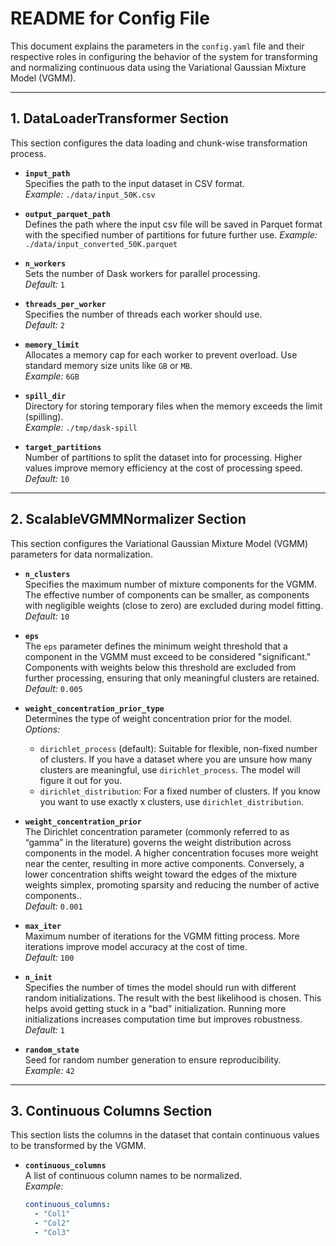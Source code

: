 # README for Config File

This document explains the parameters in the `config.yaml` file and their respective roles in configuring the behavior of the system for transforming and normalizing continuous data using the Variational Gaussian Mixture Model (VGMM).

---

## **1. DataLoaderTransformer Section**
This section configures the data loading and chunk-wise transformation process.

- **`input_path`**  
  Specifies the path to the input dataset in CSV format.  
  *Example:* `./data/input_50K.csv`

- **`output_parquet_path`**  
  Defines the path where the input csv file will be saved in Parquet format with the specified number of partitions for future further use. 
  *Example:* `./data/input_converted_50K.parquet`

- **`n_workers`**  
  Sets the number of Dask workers for parallel processing.  
  *Default:* `1`  

- **`threads_per_worker`**  
  Specifies the number of threads each worker should use.  
  *Default:* `2`

- **`memory_limit`**  
  Allocates a memory cap for each worker to prevent overload. Use standard memory size units like `GB` or `MB`.  
  *Example:* `6GB`

- **`spill_dir`**  
  Directory for storing temporary files when the memory exceeds the limit (spilling).  
  *Example:* `./tmp/dask-spill`

- **`target_partitions`**  
  Number of partitions to split the dataset into for processing. Higher values improve memory efficiency at the cost of processing speed.  
  *Default:* `10`

---

## **2. ScalableVGMMNormalizer Section**
This section configures the Variational Gaussian Mixture Model (VGMM) parameters for data normalization.

- **`n_clusters`**  
  Specifies the maximum number of mixture components for the VGMM. The effective number of components can be smaller, as components with negligible weights (close to zero) are excluded during model fitting.  
  *Default:* `10`

- **`eps`**  
The `eps` parameter defines the minimum weight threshold that a component in the VGMM must exceed to be considered "significant." Components with weights below this threshold are excluded from further processing, ensuring that only meaningful clusters are retained.
  *Default:* `0.005`

- **`weight_concentration_prior_type`**  
 Determines the type of weight concentration prior for the model.  
  *Options:*  
    - `dirichlet_process` (default): Suitable for flexible, non-fixed number of clusters. If you have a dataset where you are unsure how many clusters are meaningful, use `dirichlet_process`. The model will figure it out for you.   
    - `dirichlet_distribution`: For a fixed number of clusters. If you know you want to use exactly x clusters, use `dirichlet_distribution`.

- **`weight_concentration_prior`**  
 The Dirichlet concentration parameter (commonly referred to as “gamma” in the literature) governs the weight distribution across components in the model. A higher concentration focuses more weight near the center, resulting in more active components. Conversely, a lower concentration shifts weight toward the edges of the mixture weights simplex, promoting sparsity and reducing the number of active components..  
  *Default:* `0.001`

- **`max_iter`**  
  Maximum number of iterations for the VGMM fitting process. More iterations improve model accuracy at the cost of time.  
  *Default:* `100`

- **`n_init`**  
 Specifies the number of times the model should run with different random initializations. The result with the best likelihood is chosen. This helps avoid getting stuck in a "bad" initialization. Running more initializations increases computation time but improves robustness.
  *Default:* `1`

- **`random_state`**  
  Seed for random number generation to ensure reproducibility.  
  *Example:* `42`

---

## **3. Continuous Columns Section**
This section lists the columns in the dataset that contain continuous values to be transformed by the VGMM.

- **`continuous_columns`**  
  A list of continuous column names to be normalized.  
  *Example:*  
  ```yaml
  continuous_columns:
    - "Col1"
    - "Col2"
    - "Col3"